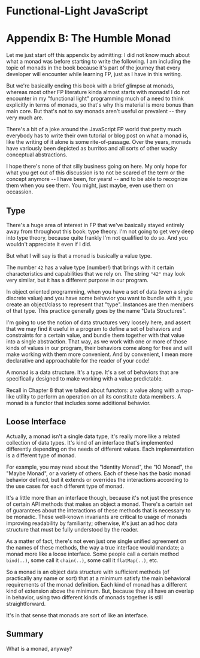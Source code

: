 # Functional-Light JavaScript
# Appendix B: The Humble Monad

Let me just start off this appendix by admitting: I did not know much about what a monad was before starting to write the following. I am including the topic of monads in the book because it's part of the journey that every developer will encounter while learning FP, just as I have in this writing.

But we're basically ending this book with a brief glimpse at monads, whereas most other FP literature kinda almost starts with monads! I do not encounter in my "functional light" programming much of a need to think explicitly in terms of monads, so that's why this material is more bonus than main core. But that's not to say monads aren't useful or prevalent -- they very much are.

There's a bit of a joke around the JavaScript FP world that pretty much everybody has to write their own tutorial or blog post on what a monad is, like the writing of it alone is some rite-of-passage. Over the years, monads have variously been depicted as burritos and all sorts of other wacky conceptual abstractions.

I hope there's none of that silly business going on here. My only hope for what you get out of this discussion is to not be scared of the term or the concept anymore -- I have been, for years! -- and to be able to recognize them when you see them. You might, just maybe, even use them on occassion.

## Type

There's a huge area of interest in FP that we've basically stayed entirely away from throughout this book: type theory. I'm not going to get very deep into type theory, because quite frankly I'm not qualified to do so. And you wouldn't appreciate it even if I did.

But what I will say is that a monad is basically a value type.

The number `42` has a value type (number!) that brings with it certain characteristics and capabilities that we rely on. The string `"42"` may look very similar, but it has a different purpose in our program.

In object oriented programming, when you have a set of data (even a single discrete value) and you have some behavior you want to bundle with it, you create an object/class to represent that "type". Instances are then members of that type. This practice generally goes by the name "Data Structures".

I'm going to use the notion of data structures very loosely here, and assert that we may find it useful in a program to define a set of behaviors and constraints for a certain value, and bundle them together with that value into a single abstraction. That way, as we work with one or more of those kinds of values in our program, their behaviors come along for free and will make working with them more convenient. And by convenient, I mean more declarative and approachable for the reader of your code!

A monad is a data structure. It's a type. It's a set of behaviors that are specifically designed to make working with a value predictable.

Recall in Chapter 8 that we talked about functors: a value along with a map-like utility to perform an operation on all its constitute data members. A monad is a functor that includes some additional behavior.

## Loose Interface

Actually, a monad isn't a single data type, it's really more like a related collection of data types. It's kind of an interface that's implemented differently depending on the needs of different values. Each implementation is a different type of monad.

For example, you may read about the "Identity Monad", the "IO Monad", the "Maybe Monad", or a variety of others. Each of these has the basic monad behavior defined, but it extends or overrides the interactions according to the use cases for each different type of monad.

It's a little more than an interface though, because it's not just the presence of certain API methods that makes an object a monad. There's a certain set of guarantees about the interactions of these methods that is necessary to be monadic. These well-known invariants are critical to usage of monads improving readability by familiarity; otherwise, it's just an ad hoc data structure that must be fully understood by the reader.

As a matter of fact, there's not even just one single unified agreement on the names of these methods, the way a true interface would mandate; a monad more like a loose interface. Some people call a certain method `bind(..)`, some call it `chain(..)`, some call it `flatMap(..)`, etc.

So a monad is an object data structure with sufficient methods (of practically any name or sort) that at a minimum satisfy the main behavioral requirements of the monad definition. Each kind of monad has a different kind of extension above the minimum. But, because they all have an overlap in behavior, using two different kinds of monads together is still straightforward.

It's in that sense that monads are sort of like an interface.

## Summary

What is a monad, anyway?
